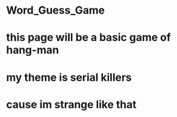 # Word_Guess_Game
# this page will be a basic game of hang-man
# my theme is serial killers
# cause im strange like that